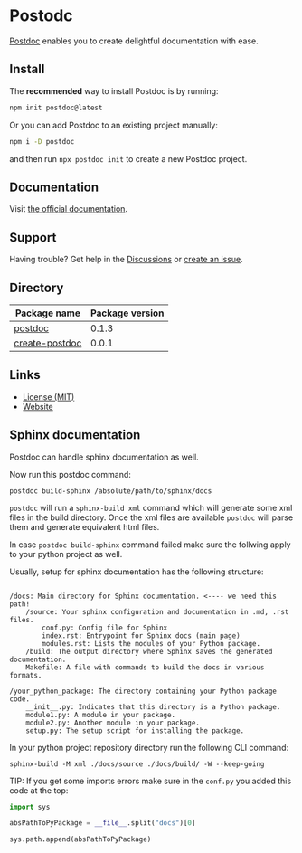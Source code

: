 # Postodc

<a href="https://postdoc.dev">Postdoc</a> enables you to create delightful documentation with ease.

## Install

The **recommended** way to install Postdoc is by running:

```bash
npm init postdoc@latest
```

Or you can add Postdoc to an existing project manually: 

```bash
npm i -D postdoc
```

and then run `npx postdoc init` to create a new Postdoc project.

## Documentation

Visit [the official documentation](https://postdoc.dev).

## Support

Having trouble? Get help in the [Discussions](https://github.com/PostDocJS/postdoc/discussions) or [create an issue](https://github.com/PostDocJS/postdoc/issues).

## Directory

| Package name                                | Package version |
|---------------------------------------------|-----------------|
| [postdoc](/PostDocJS/postdoc)               | 0.1.3           |
| [create-postdoc](/PostDocJS/create-postdoc) | 0.0.1           |

## Links

- [License (MIT)](LICENSE)
- [Website](https://postdoc.dev)


## Sphinx documentation

Postdoc can handle sphinx documentation as well. 
 
Now run this postdoc command:

```shell
postdoc build-sphinx /absolute/path/to/sphinx/docs
```

`postdoc` will run a `sphinx-build xml` command which will generate some xml files in the build directory. Once the xml files are available `postdoc` will parse them and generate equivalent html files.  

In case `postdoc build-sphinx` command failed make sure the follwing apply to your python project as well.  

Usually, setup for sphinx documentation has the following structure:

```

/docs: Main directory for Sphinx documentation. <---- we need this path!
    /source: Your sphinx configuration and documentation in .md, .rst files.
        conf.py: Config file for Sphinx
        index.rst: Entrypoint for Sphinx docs (main page)
        modules.rst: Lists the modules of your Python package.
    /build: The output directory where Sphinx saves the generated documentation.
    Makefile: A file with commands to build the docs in various formats.

/your_python_package: The directory containing your Python package code.
    __init__.py: Indicates that this directory is a Python package.
    module1.py: A module in your package.
    module2.py: Another module in your package.
    setup.py: The setup script for installing the package.

```


In your python project repository directory run the following CLI command:

```shell
sphinx-build -M xml ./docs/source ./docs/build/ -W --keep-going
```

TIP: If you get some imports errors make sure in the `conf.py` you added this code at the top:  

```py
import sys

absPathToPyPackage = __file__.split("docs")[0]

sys.path.append(absPathToPyPackage)

```








